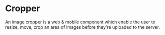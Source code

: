 # Cropper

An image cropper is a web & mobile component which enable the user to resize, move, crop
an area of images before they're uploaded to the server.

<Playground />

<Usage />

<Api />

<Examples />

<Example value="default" />

<Example value="area" />

<Example value="aspect-ratio" />

<Example value="backdrop" />

<Example value="background" />

<Example value="guides" />

<Example value="indicator" />

<Example value="mode" />

<Example value="shape" />

<Example value="styles" />
